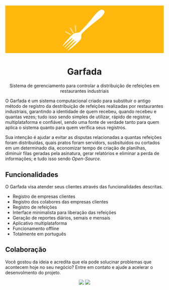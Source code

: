 ![garfada's banner](https://github.com/garfada/documentation/raw/main/media/garfada_banner.png)

<div align="center">
    <h1>Garfada</h1>
    <p>Sistema de gerenciamento para controlar a distribuição de refeições em restaurantes industriais</p>
</div>

O Garfada é um sistema computacional criado para substituir o antigo método de registro da destribuição de refeições realizadas por restaurantes industriais, garantindo a identidade de quem recebeu, quando recebeu e quantas vezes; tudo isso sendo simples de utilizar, rápido de registrar, multiplataforma e confiável, sendo uma fonte de verdade tanto para quem aplica o sistema quanto para quem verifica seus registros.

Sua intenção é ajudar a evitar as disputas relacionadas a quantas refeições foram distribuídas, quais pratos foram servidors, susbsituidos ou cortados em um determinado dia, economizar tempo de criação de planilhas, diminuir filas geradas pela asinatura, gerar relatórios e eliminar a perda de informações; e tudo isso sendo *Open-Source*.

## Funcionalidades

O Garfada visa atender seus clientes através das funcionalidades descritas.

- Registro de empresas clientes
- Registro dos colabores das empresas clientes
- Registro de refeições
- Interface minimalista para liberação das refeições
- Geração de reportes diários, semais e mensais
- Aplicativo multiplataforma
- Funcionamento offline
- Totalmente em português

## Colaboração

Você gostou da ideia e acredita que ela pode solucinar problemas que acontecem hoje no seu negócio? Entre em contato e ajude a acelerar o desenvolmento do projeto.

<div align="center">
    <a href="mailto:contato@henrybarreto.dev"><img src="https://user-images.githubusercontent.com/23109089/195734874-1ec43865-b603-481f-ada8-f79883ee2c50.png"></a>
    <a href="https://discord.gg/chAWNQuM"><img src="https://user-images.githubusercontent.com/23109089/195735065-d7c2f909-f2e0-4d56-aa86-03713ce8be90.png"></a>
</div>
